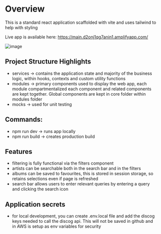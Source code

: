 # Overview

This is a standard react application scaffolded with vite and uses tailwind to help with styling

Live app is available here: https://main.d2onj1qg7anin1.amplifyapp.com/

![image](https://github.com/user-attachments/assets/9880bb66-4385-409e-82b4-2951b6e6a7bc)


## Project Structure Highlights

- services -> contains the application state and majority of the business logic, within hooks, contexts and custom utility functions
- modules -> primary components used to display the web app, each module compartmentalized each component and related components are kept together. Global components are kept in core folder within modules folder
- mocks -> used for unit testing


## Commands:

- npm run dev -> runs app locally
- npm run build -> creates production build

## Features
- filtering is fully functional via the filters component
- artists can be searchable both in the search bar and in the filters
- albums can be saved to favourites, this is stored in session storage, so retains selections even if page is refreshed
- search bar allows users to enter relevant queries by entering a query and clicking the search icon


## Application secrets

- for local development, you can create .env.local file and add the discog keys needed to call the discog api. This will not be saved in github and in AWS is setup as env variables for security

